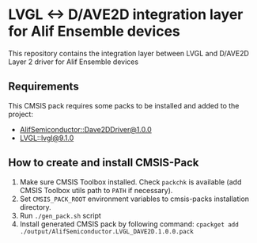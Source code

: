 # LVGL <-> D/AVE2D integration layer for Alif Ensemble devices

This repository contains the integration layer between LVGL and D/AVE2D Layer 2 driver for Alif Ensemble devices

## Requirements

This CMSIS pack requires some packs to be installed and added to the project:
* [AlifSemiconductor::Dave2DDriver@1.0.0](https://github.com/alifsemi/alif_dave2d-driver)
* [LVGL::lvgl@9.1.0](https://github.com/lvgl/lvgl/tree/v9.1.0/env_support/cmsis-pack)

## How to create and install CMSIS-Pack

1. Make sure CMSIS Toolbox installed. Check `packchk` is available (add CMSIS Toolbox utils path to `PATH` if necessary).
2. Set `CMSIS_PACK_ROOT` environment variables to cmsis-packs installation directory.
3. Run `./gen_pack.sh` script
4. Install generated CMSIS pack by following command:
`cpackget add ./output/AlifSemiconductor.LVGL_DAVE2D.1.0.0.pack`
